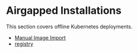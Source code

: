 # Airgapped Installations

This section covers offline Kubernetes deployments.

* [Manual Image Import](airgap/manual-image-import.md) <br/>
* [registry](airgap/registry.md) <br/>